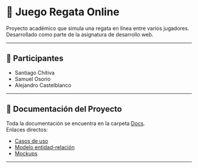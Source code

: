# 🏁 Juego Regata Online

Proyecto académico que simula una regata en línea entre varios jugadores.  
Desarrollado como parte de la asignatura de desarrollo web.

---

## 👥 Participantes
- Santiago Chitiva  
- Samuel Osorio  
- Alejandro Castelblanco

---

## 📂 Documentación del Proyecto

Toda la documentación se encuentra en la carpeta [Docs](https://github.com/SantiagoChitiva/ProyectoWeb-RegataOnline/tree/main/Docs).  
Enlaces directos:

- [Casos de uso](https://github.com/SantiagoChitiva/ProyectoWeb-RegataOnline/blob/main/Docs/Casos%20de%20uso.pdf)  
- [Modelo entidad-relación](https://github.com/SantiagoChitiva/ProyectoWeb-RegataOnline/blob/main/Docs/Diagrama%20de%20Modelo%20de%20Datos.pdf)  
- [Mockups](https://github.com/SantiagoChitiva/ProyectoWeb-RegataOnline/blob/main/Docs/Mockups.pdf)  
---
